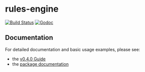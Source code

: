 # rules-engine

[![Build Status](https://drone.heetch.net/api/badges/heetch/rules-engine/status.svg)](https://drone.heetch.net/heetch/rules-engine)
[![Godoc](https://img.shields.io/badge/doc-v0.4.0-blue.svg)](http://docs.dev.heetch.internal/go/heetch/rules-engine/tag/v0.4.0/pkg/index.html)

## Documentation

For detailed documentation and basic usage examples, please see:

- the [v0.4.0 Guide](https://github.com/heetch/rules-engine/wiki/v0.4.0-Guide)
- the [package documentation](http://docs.dev.heetch.internal/go/heetch/rules-engine/tag/v0.4.0/pkg/index.html)
